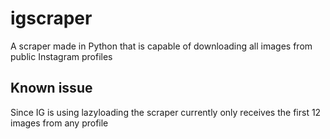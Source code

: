 # igscraper
A scraper made in Python that is capable of downloading all images from public Instagram profiles

## Known issue
Since IG is using lazyloading the scraper currently only receives the first 12 images from any profile
